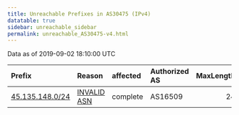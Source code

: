 ```yaml
---
title: Unreachable Prefixes in AS30475 (IPv4)
datatable: true
sidebar: unreachable_sidebar
permalink: unreachable_AS30475-v4.html
---
```


Data as of 2019-09-02 18:10:00 UTC


<div class="datatable-begin"></div>

| Prefix                                                   | Reason                                                                                                 | affected   | Authorized AS   |   MaxLength | Anchor                                         |   unreachable /24s |
|:---------------------------------------------------------|:-------------------------------------------------------------------------------------------------------|:-----------|:----------------|------------:|:-----------------------------------------------|-------------------:|
| [45.135.148.0/24](https://stat.ripe.net/45.135.148.0/24) | [INVALID ASN](https://rpki-validator.ripe.net/announcement-preview?asn=AS30475&prefix=45.135.148.0/24) | complete   | AS16509         |          24 | [RIPE](unreachable_RIPE_NCC_RPKI_Root-v4.html) |                  1 |

<div class="datatable-end"></div>